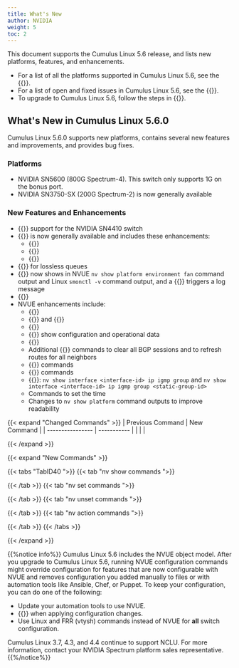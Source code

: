 ```yaml
---
title: What's New
author: NVIDIA
weight: 5
toc: 2
---
```

This document supports the Cumulus Linux 5.6 release, and lists new platforms, features, and enhancements.

- For a list of all the platforms supported in Cumulus Linux 5.6, see the {{<exlink url="www.nvidia.com/en-us/networking/ethernet-switching/hardware-compatibility-list/" text="Hardware Compatibility List (HCL)">}}.
- For a list of open and fixed issues in Cumulus Linux 5.6, see the {{<link title="Cumulus Linux 5.6 Release Notes" text="Cumulus Linux 5.6 Release Notes">}}.
- To upgrade to Cumulus Linux 5.6, follow the steps in {{<link url="Upgrading-Cumulus-Linux">}}.
<!-- vale off -->
## What's New in Cumulus Linux 5.6.0
<!-- vale on -->
Cumulus Linux 5.6.0 supports new platforms, contains several new features and improvements, and provides bug fixes.

### Platforms

- NVIDIA SN5600 (800G Spectrum-4). This switch only supports 1G on the bonus port.
- NVIDIA SN3750-SX (200G Spectrum-2) is now generally available

### New Features and Enhancements

- {{<link url="Switch-Port-Attributes/#breakout-ports" text="PAM4 encoding ">}} support for the NVIDIA SN4410 switch
- {{<link url="Equal-Cost-Multipath-Load-Sharing-Hardware-ECMP/#adaptive-routing" text="Adaptive routing">}} is now generally available and includes these enhancements:
  - {{<link url="Equal-Cost-Multipath-Load-Sharing-Hardware-ECMP/#adaptive-routing" text="Multiple adaptive routing profiles">}}
  - {{<link title="Unequal Cost Multipath with BGP Link Bandwidth/#ucmp-and-adaptive-routing" text="BGP UCMP support">}}
  - {{<link url="Equal-Cost-Multipath-Load-Sharing-Hardware-ECMP/#adaptive-routing" text="VXLAN interface support">}}
- {{<link url="Quality-of-Service/#pfc-watchdog" text="QOS PFC watchdog">}} for lossless queues
- {{<link url="Monitoring-System-Hardware" text="Fan airflow direction">}} now shows in NVUE `nv show platform environment fan` command output and Linux `smonctl -v` command output, and a {{<link url="Monitoring-Best-Practices#hardware" text="fan direction mismatch">}} triggers a log message
- {{<link url="Precision-Time-Protocol-PTP#clock-correction-mode" text="PTP one-step clock correction mode">}}
- NVUE enhancements include:
  - {{<link title="Spanning Tree and Rapid Spanning Tree - STP/#pvrst-mode-for-a-vlan-aware-bridge" text="PVST and PVRST with VLAN-aware bridges ">}}
  - {{<link url="Address-Resolution-Protocol-ARP/#global-timer-settings" text="ARP global timer configuration">}} and {{<link url="Neighbor-Discovery-ND/#global-timer-settings" text="ND global timer configuration">}}
  - {{<link url="SSH-for-Remote-Access" text="SSH commands">}}
  - {{<link url="Virtual-Router-Redundancy-Protocol-VRRP/#show-vrrp-configuration" text="VRRP show commands ">}} show configuration and operational data
  - {{<link url="NVUE-API/#enable-the-nvue-rest-api" text="Enable and Disable external API access">}}
  - Additional {{<link url="Troubleshooting-BGP/#clear-bgp-routes" text="clear BGP route">}} commands to clear all BGP sessions and to refresh routes for all neighbors
  - {{<link url="Protocol-Independent-Multicast-PIM/#clear-pim-state-and-statistics" text="Clear PIM state and statistics">}} commands
  - {{<link url="EVPN-Enhancements/#clear-duplicate-addresses" text="Clear EVPN duplicate address">}} commands
  - {{<link url="Protocol-Independent-Multicast-PIM/#pim-show-commands" text="IGMP group show commands ">}}: `nv show interface <interface-id> ip igmp group` and `nv show interface <interface-id> ip igmp group <static-group-id>`
  - Commands to set the time
  - Changes to `nv show platform` command outputs to improve readability

{{< expand "Changed Commands" >}}
| Previous Command | New Command |
| ---------------- | ----------- |
| | |

{{< /expand >}}

{{< expand "New Commands" >}}

{{< tabs "TabID40 ">}}
{{< tab "nv show commands ">}}

{{< /tab >}}
{{< tab "nv set commands ">}}

{{< /tab >}}
{{< tab "nv unset commands ">}}

{{< /tab >}}
{{< tab "nv action commands ">}}

{{< /tab >}}
{{< /tabs >}}

{{< /expand >}}

{{%notice info%}}
Cumulus Linux 5.6 includes the NVUE object model. After you upgrade to Cumulus Linux 5.6, running NVUE configuration commands might override configuration for features that are now configurable with NVUE and removes configuration you added manually to files or with automation tools like Ansible, Chef, or Puppet. To keep your configuration, you can do one of the following:

- Update your automation tools to use NVUE.
- {{<link url="NVUE-CLI/#configure-nvue-to-ignore-linux-files" text="Configure NVUE to ignore certain underlying Linux files">}} when applying configuration changes.
- Use Linux and FRR (vtysh) commands instead of NVUE for **all** switch configuration.

Cumulus Linux 3.7, 4.3, and 4.4 continue to support NCLU. For more information, contact your NVIDIA Spectrum platform sales representative.
{{%/notice%}}
